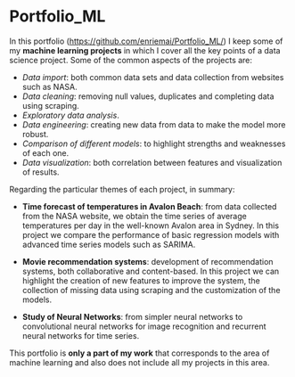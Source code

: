# Portfolio_ML

In this portfolio (https://github.com/enriemai/Portfolio_ML/) I keep some of my **machine learning projects** in which I cover all the key points of a data science project. Some of the common aspects of the projects are:
  - *Data import*: both common data sets and data collection from websites such as NASA.
  - *Data cleaning*: removing null values, duplicates and completing data using scraping.
  - *Exploratory data analysis*.
  - *Data engineering*: creating new data from data to make the model more robust.
  - *Comparison of different models*: to highlight strengths and weaknesses of each one.
  - *Data visualization*: both correlation between features and visualization of results.

Regarding the particular themes of each project, in summary:

- **Time forecast of temperatures in Avalon Beach**: from data collected from the NASA website, we obtain the time series of average temperatures per day in the well-known Avalon area in Sydney. In this project we compare the performance of basic regression models with advanced time series models such as SARIMA.

- **Movie recommendation systems**: development of recommendation systems, both collaborative and content-based. In this project we can highlight the creation of new features to improve the system, the collection of missing data using scraping and the customization of the models.

- **Study of Neural Networks**: from simpler neural networks to convolutional neural networks for image recognition and recurrent neural networks for time series.

This portfolio is **only a part of my work** that corresponds to the area of ​​machine learning and also does not include all my projects in this area.
